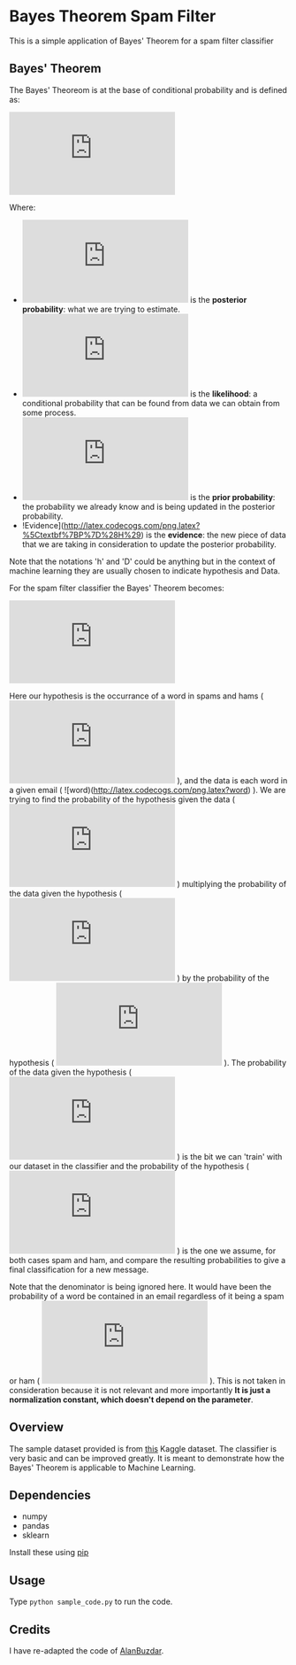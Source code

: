 # Bayes Theorem Spam Filter
This is a simple application of Bayes' Theorem for a spam filter classifier

## Bayes' Theorem

The Bayes' Theoreom is at the base of conditional probability and is defined as:

![BayesTheoremFormula](http://latex.codecogs.com/gif.latex?%5Ctextbf%7BP%7D%28h%7CD%29%20%3D%20%5Cfrac%7B%5Ctextbf%7BP%7D%28D%7CH%29*%5Ctextbf%7BP%7D%28h%29%7D%7B%5Ctextbf%7BP%7D%28D%29%7D)

Where:
* ![PosteriorProbability](http://latex.codecogs.com/png.latex?%5Ctextbf%7BP%7D%28h%7CD%29) is the **posterior probability**: what we are trying to estimate.
* ![Likelihood](http://latex.codecogs.com/png.latex?%5Ctextbf%7BP%7D%28D%7CH%29) is the **likelihood**: a conditional probability that can be found from data we can obtain from some process.
* ![PriorProbability](http://latex.codecogs.com/png.latex?%5Ctextbf%7BP%7D%28H%29) is the **prior probability**: the probability we already know and is being updated in the posterior probability.
* !Evidence](http://latex.codecogs.com/png.latex?%5Ctextbf%7BP%7D%28H%29) is the **evidence**: the new piece of data that we are taking in consideration to update the posterior probability.

 Note that the notations 'h' and 'D' could be anything but in the context of machine learning they are usually chosen to indicate hypothesis and Data.
 
 For the spam filter classifier the Bayes' Theorem becomes:
 
 ![FormulaForClassifier](http://latex.codecogs.com/png.latex?%5Ctextbf%7BP%7D%28isSpam%7Cword%29%20%3D%20%5Ctextbf%7BP%7D%28word%7CisSpam%29*%5Ctextbf%7BP%7D%28isSpam%29)
 
 Here our hypothesis is the occurrance of a word in spams and hams ( ![isSpam](http://latex.codecogs.com/png.latex?isSpam) ), and the data is each word in a given email ( ![word)(http://latex.codecogs.com/png.latex?word) ).
 We are trying to find the probability of the hypothesis given the data ( ![hgd](http://latex.codecogs.com/png.latex?%5Ctextbf%7BP%7D%28isSpam%7Cword%29) ) multiplying the probability of the data given the hypothesis ( ![dgh](http://latex.codecogs.com/png.latex?%5Ctextbf%7BP%7D%28word%7CisSpam%29) ) by the probability of the hypothesis ( ![h](http://latex.codecogs.com/png.latex?%5Ctextbf%7BP%7D%28isSpam%29) ).
 The probability of the data given the hypothesis ( ![dgh](http://latex.codecogs.com/png.latex?%5Ctextbf%7BP%7D%28word%7CisSpam%29) ) is the bit we can 'train' with our dataset in the classifier and the probability of the hypothesis ( ![h](http://latex.codecogs.com/png.latex?%5Ctextbf%7BP%7D%28isSpam%29) ) is the one we assume, for both cases spam and ham, and compare the resulting probabilities to give a final classification for a new message.
 
 Note that the denominator is being ignored here. It would have been the probability of a word be contained in an email regardless of it being a spam or ham ( ![evidence](http://latex.codecogs.com/png.latex?%5Ctextbf%7BP%7D%28word%29) ).  This is not taken in consideration because it is not relevant and more importantly **It is just a normalization constant, which doesn't depend on the parameter**.


## Overview

The sample dataset provided is from [this](https://www.kaggle.com/uciml/sms-spam-collection-dataset) Kaggle dataset.
The classifier is very basic and can be improved greatly. It is meant to demonstrate how the Bayes' Theorem is applicable to Machine Learning.

## Dependencies

* numpy
* pandas
* sklearn

Install these using [pip](https://pip.pypa.io/en/stable/)

## Usage

Type `python sample_code.py` to run the code.


## Credits

I have re-adapted the code of [AlanBuzdar](https://github.com/alanbuzdar).
